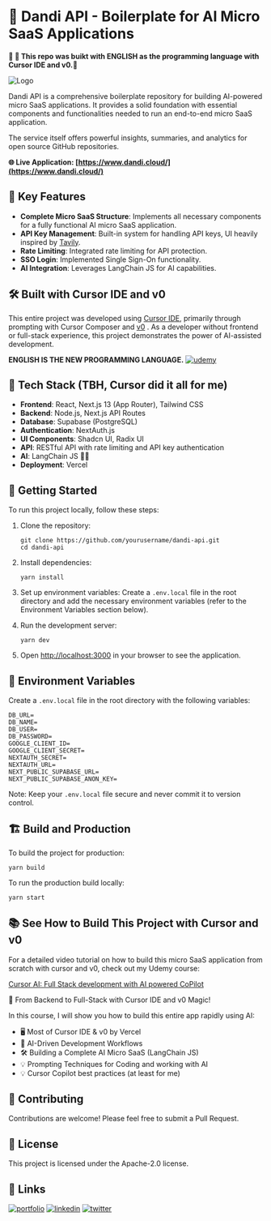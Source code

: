 # 🌻 Dandi API - Boilerplate for AI Micro SaaS Applications

**🤯 🤯 This repo was buikt with ENGLISH as the programming language with Cursor IDE and v0.🤯**


![Logo](https://github.com/emarco177/dandi/blob/main/public/demo.gif)

Dandi API is a comprehensive boilerplate repository for building AI-powered micro SaaS applications. It provides a solid foundation with essential components and functionalities needed to run an end-to-end micro SaaS application.

The service itself offers powerful insights, summaries, and analytics for open source GitHub repositories.

**🌐 Live Application: [https://www.dandi.cloud/](https://www.dandi.cloud/)**



## 🚀 Key Features

- **Complete Micro SaaS Structure**: Implements all necessary components for a fully functional AI micro SaaS application.
- **API Key Management**: Built-in system for handling API keys, UI heavily inspired by [Tavily](https://www.tavily.com/).
- **Rate Limiting**: Integrated rate limiting for API protection.
- **SSO Login**: Implemented Single Sign-On functionality.
- **AI Integration**: Leverages LangChain JS for AI capabilities.

## 🛠️ Built with Cursor IDE and v0

This entire project was developed using [Cursor IDE](https://cursor.com/), primarily through prompting with Cursor Composer and [v0](https://v0.dev/) . As a developer without frontend or full-stack experience, this project demonstrates the power of AI-assisted development.

**ENGLISH IS THE NEW PROGRAMMING LANGUAGE.**
[![udemy](https://img.shields.io/badge/Cursor%20Udemy%20Course-%20Coupon%20%2412.99-brightgreen)](https://www.udemy.com/course/cursor-ai-ide/?couponCode=CURSOR1231231565434)

## 🧰 Tech Stack (TBH, Cursor did it all for me)

- **Frontend**: React, Next.js 13 (App Router), Tailwind CSS
- **Backend**: Node.js, Next.js API Routes
- **Database**: Supabase (PostgreSQL)
- **Authentication**: NextAuth.js
- **UI Components**: Shadcn UI, Radix UI
- **API**: RESTful API with rate limiting and API key authentication
- **AI**: LangChain JS 🦜🔗
- **Deployment**: Vercel 



## 🚀 Getting Started

To run this project locally, follow these steps:

1. Clone the repository:
   ```
   git clone https://github.com/yourusername/dandi-api.git
   cd dandi-api
   ```

2. Install dependencies:
   ```
   yarn install
   ```

3. Set up environment variables:
   Create a `.env.local` file in the root directory and add the necessary environment variables (refer to the Environment Variables section below).

4. Run the development server:
   ```
   yarn dev
   ```

5. Open [http://localhost:3000](http://localhost:3000) in your browser to see the application.

## 🔐 Environment Variables

Create a `.env.local` file in the root directory with the following variables:

```
DB_URL=
DB_NAME=
DB_USER=
DB_PASSWORD=
GOOGLE_CLIENT_ID=
GOOGLE_CLIENT_SECRET=
NEXTAUTH_SECRET=
NEXTAUTH_URL=
NEXT_PUBLIC_SUPABASE_URL=
NEXT_PUBLIC_SUPABASE_ANON_KEY=
```

Note: Keep your `.env.local` file secure and never commit it to version control.

## 🏗️ Build and Production

To build the project for production:

```
yarn build
```

To run the production build locally:

```
yarn start
```

## 📚 See How to Build This Project with Cursor and v0

For a detailed video tutorial on how to build this micro SaaS application from scratch with cursor and v0, check out my Udemy course:

[Cursor AI: Full Stack development with AI powered CoPilot](https://www.udemy.com/course/cursor-ai-ide/?couponCode=BLACK-FRIDAY-2024)

🚀 From Backend to Full-Stack with Cursor IDE and v0 Magic!

In this course, I will show you how to build this entire app rapidly using AI:
- 🖥️ Most of Cursor IDE & v0 by Vercel
- 🧠 AI-Driven Development Workflows
- 🛠️ Building a Complete AI Micro SaaS (LangChain JS)
- 💡 Prompting Techniques for Coding and working with AI 
- 💡 Cursor Copilot best practices (at least for me)



## 🤝 Contributing

Contributions are welcome! Please feel free to submit a Pull Request.

## 📄 License

This project is licensed under the Apache-2.0 license.

## 🔗 Links
[![portfolio](https://img.shields.io/badge/my_portfolio-000?style=for-the-badge&logo=ko-fi&logoColor=white)](https://www.udemy.com/course/langchain/?referralCode=D981B8213164A3EA91AC)
[![linkedin](https://img.shields.io/badge/linkedin-0A66C2?style=for-the-badge&logo=linkedin&logoColor=white)](https://www.linkedin.com/in/eden-marco/)
[![twitter](https://img.shields.io/badge/twitter-1DA1F2?style=for-the-badge&logo=twitter&logoColor=white)](https://www.udemy.com/user/eden-marco/)
